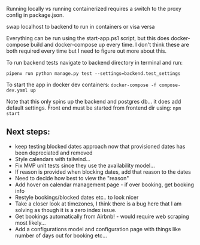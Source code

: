 Running locally vs running containerized requires a switch to the proxy config in package.json.

swap localhost to backend to run in containers or visa versa


Everything can be run using the start-app.ps1 script, but this does docker-compose build and docker-compose up every time. I don't think these are both required every time but I need to figure out more about this. 



To run backend tests navigate to backend directory in terminal and run:

```pipenv run python manage.py test --settings=backend.test_settings```


To start the app in docker dev containers:
```docker-compose -f compose-dev.yaml up```

Note that this only spins up the backend and postgres db... it does add default settings.
Front end must be started from frontend dir using:
```npm start```


## Next steps:
- keep testing blocked dates approach now that provisioned dates has been depreciated and removed
- Style calendars with tailwind...
- Fix MVP unit tests since they use the availability model...
- If reason is provided when blocking dates, add that reason to the dates
- Need to decide how best to view the "reason"
- Add hover on calendar management page - if over booking, get booking info
- Restyle bookings/blocked dates etc.. to look nicer
- Take a closer look at timezones, I think there is a bug here that I am solving as though it is a zero index issue.
- Get bookings automatically from Airbnb! - would require web scraping most likely...
- Add a configurations model and configuration page with things like number of days out for booking etc...
